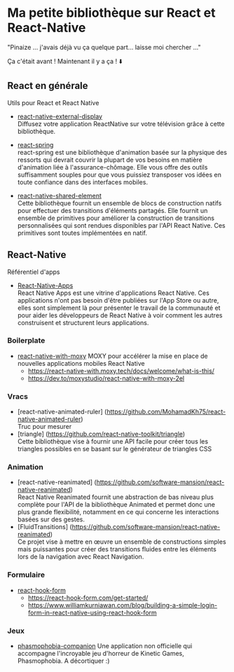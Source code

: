 # Ma petite bibliothèque sur React et React-Native

"Pinaize ... j'avais déjà vu ça quelque part... laisse moi chercher ..."

Ça c'était avant ! Maintenant il y a ça ! :arrow_down:

## React en générale

Utils pour React et React Native

- [react-native-external-display](https://github.com/mybigday/react-native-external-display) <br/>
  Diffusez votre application ReactNative sur votre télévision grâce à cette bibliothèque.

- [react-spring](https://github.com/react-spring/react-spring) <br/>
  react-spring est une bibliothèque d'animation basée sur la physique des ressorts qui devrait couvrir la plupart de vos besoins en matière d'animation liée à l'assurance-chômage. Elle vous offre des outils suffisamment souples pour que vous puissiez transposer vos idées en toute confiance dans des interfaces mobiles.

- [react-native-shared-element](https://github.com/IjzerenHein/react-native-shared-element) <br/>
  Cette bibliothèque fournit un ensemble de blocs de construction natifs pour effectuer des transitions d'éléments partagés. Elle fournit un ensemble de primitives pour améliorer la construction de transitions personnalisées qui sont rendues disponibles par l'API React Native. Ces primitives sont toutes implémentées en natif.

## React-Native

Référentiel d'apps

- [React-Native-Apps](https://github.com/ReactNativeNews/React-Native-Apps) <br/>
  React Native Apps est une vitrine d'applications React Native. Ces applications n'ont pas besoin d'être publiées sur l'App Store ou autre, elles sont simplement là pour présenter le travail de la communauté et pour aider les développeurs de React Native à voir comment les autres construisent et structurent leurs applications.

### Boilerplate

- [react-native-with-moxy](https://github.com/moxystudio/react-native-with-moxy)
  MOXY pour accélérer la mise en place de nouvelles applications mobiles React Native
  - https://react-native-with.moxy.tech/docs/welcome/what-is-this/
  - https://dev.to/moxystudio/react-native-with-moxy-2el

### Vracs

- [react-native-animated-ruler] (https://github.com/MohamadKh75/react-native-animated-ruler)<br/>
  Truc pour mesurer
- [triangle] (https://github.com/react-native-toolkit/triangle)<br/>
  Cette bibliothèque vise à fournir une API facile pour créer tous les triangles possibles en se basant sur le générateur de triangles CSS

### Animation

- [react-native-reanimated] (https://github.com/software-mansion/react-native-reanimated)<br/>
  React Native Reanimated fournit une abstraction de bas niveau plus complète pour l'API de la bibliothèque Animated et permet donc une plus grande flexibilité, notamment en ce qui concerne les interactions basées sur des gestes.
- [FluidTransitions] (https://github.com/software-mansion/react-native-reanimated)<br/>
  Ce projet vise à mettre en œuvre un ensemble de constructions simples mais puissantes pour créer des transitions fluides entre les éléments lors de la navigation avec React Navigation.

### Formulaire

- [react-hook-form](https://github.com/react-hook-form/react-hook-form)
  - https://react-hook-form.com/get-started/
  - https://www.williamkurniawan.com/blog/building-a-simple-login-form-in-react-native-using-react-hook-form

### Jeux

- [phasmophobia-companion](https://github.com/Redseb/phasmophobia-companion)
  Une application non officielle qui accompagne l'incroyable jeu d'horreur de Kinetic Games, Phasmophobia.
  A décortiquer :)
